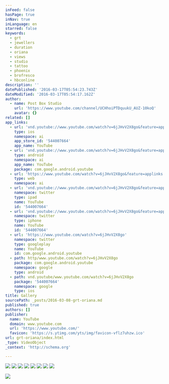 ```yaml
---
inFeed: false
hasPage: true
inNav: true
inLanguage: en
starred: false
keywords:
  - grt
  - jewellers
  - duration
  - oriana
  - views
  - studio
  - tattoo
  - phoenix
  - brofresco
  - hbconline
description: ''
datePublished: '2016-03-17T05:54:23.743Z'
dateModified: '2016-03-17T05:54:17.162Z'
author:
  - name: Post Box Studio
    url: 'https://www.youtube.com/channel/UCHhoiPTDquukU_AUZ-10koQ'
    avatar: {}
related: []
app_links:
  - url: 'vnd.youtube://www.youtube.com/watch?v=6jJHvV2X8go&feature=applinks'
    type: ios
    namespace: ai
    app_store_id: '544007664'
    app_name: YouTube
  - url: 'vnd.youtube://www.youtube.com/watch?v=6jJHvV2X8go&feature=applinks'
    type: android
    namespace: ai
    app_name: YouTube
    package: com.google.android.youtube
  - url: 'https://www.youtube.com/watch?v=6jJHvV2X8go&feature=applinks'
    type: web
    namespace: ai
  - url: 'vnd.youtube://www.youtube.com/watch?v=6jJHvV2X8go&feature=applinks'
    namespace: twitter
    type: ipad
    name: YouTube
    id: '544007664'
  - url: 'vnd.youtube://www.youtube.com/watch?v=6jJHvV2X8go&feature=applinks'
    namespace: twitter
    type: iphone
    name: YouTube
    id: '544007664'
  - url: 'https://www.youtube.com/watch?v=6jJHvV2X8go'
    namespace: twitter
    type: googleplay
    name: YouTube
    id: com.google.android.youtube
  - path: http/www.youtube.com/watch?v=6jJHvV2X8go
    package: com.google.android.youtube
    namespace: google
    type: android
  - path: vnd.youtube/www.youtube.com/watch?v=6jJHvV2X8go
    package: '544007664'
    namespace: google
    type: ios
title: Gallery
sourcePath: _posts/2016-03-08-grt-oriana.md
published: true
authors: []
publisher:
  name: YouTube
  domain: www.youtube.com
  url: 'https://www.youtube.com/'
  favicon: 'https://s.ytimg.com/yts/img/favicon-vflz7uhzw.ico'
url: grt-oriana/index.html
_type: VideoObject
_context: 'http://schema.org'

---
```

![](https://the-grid-user-content.s3-us-west-2.amazonaws.com/ac9bcf13-6505-4ae3-809f-169b382318b0.jpg)
![](https://the-grid-user-content.s3-us-west-2.amazonaws.com/440e9a16-f81b-42fd-9b9e-08eae826fbee.jpg)
![](https://the-grid-user-content.s3-us-west-2.amazonaws.com/cf51eb0b-6be7-48ec-95bb-59a2f34aea72.jpg)
![](https://the-grid-user-content.s3-us-west-2.amazonaws.com/a49ef45d-4125-4e80-8563-cc9d09f451b8.jpg)
![](https://the-grid-user-content.s3-us-west-2.amazonaws.com/4256f064-4564-4eaa-acfc-7a1ded906ad7.jpg)
![](https://the-grid-user-content.s3-us-west-2.amazonaws.com/8dfa9f59-cfd9-40b2-b06f-9942964e09b2.jpg)
![](https://the-grid-user-content.s3-us-west-2.amazonaws.com/c5441728-b86a-44c3-bf98-57ac33a6283a.jpg)
![](https://the-grid-user-content.s3-us-west-2.amazonaws.com/ba048cfc-51af-4e86-a103-515b863657ac.jpg)

  
![](https://the-grid-user-content.s3-us-west-2.amazonaws.com/e965b388-c636-4974-95b2-b059b38d81c8.jpg)